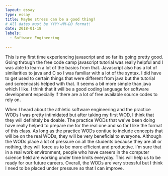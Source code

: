 ```yaml
---
layout: essay
type: essay
title: Maybe stress can be a good thing?
# All dates must be YYYY-MM-DD format!
date: 2018-01-18
labels:
  - Software Engineering
  
---
```

This is my first time experiencing javascript and so far its going pretty good. Going through the free code camp javascript tutorial was really helpful and I was able to learn a lot of the basics from that. Javascript also has a lot of similarities to java and C so I was familiar with a lot of the syntax. I did have to get used to certain things that were different from java but the tutorial and screencasts helped with that. It seems a bit more simple than java which I like. I think that it will be a good coding language for software development especially if there are a lot of free available source codes to rely on.
  
When I heard about the athletic software engineering and the practice WODs I was pretty intimidated but after taking my first WOD, I think that they will definitely be doable. The practice WODs that we've been doing have really helped to prepare me for the real one and so far I like the format of this class. As long as the practice WODs contiue to include concepts that will be on the real WODs, they will be very beneficial to everyone. Although the WODs place a lot of pressure on all the students because they are all or nothing, they will force us to be more efficient and productive. I'm sure that in a real work environment, people who have careers in the computer science field are working under time limits everyday. This will help us to be ready for our future careers. Overall, the WODs are very stressful but I think I need to be placed under pressure so that I can improve.
